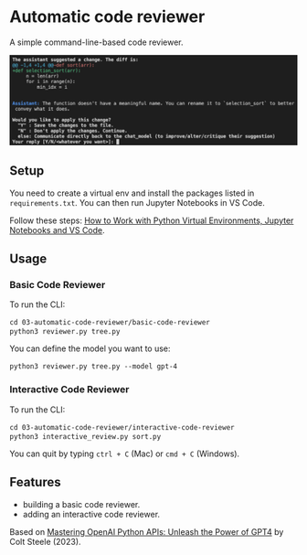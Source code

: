 # Automatic code reviewer

A simple command-line-based code reviewer.

<p align="center">
    <img src="screenshot.png">
</p>

## Setup

You need to create a virtual env and install the packages listed in `requirements.txt`. You can then run Jupyter Notebooks in VS Code.

Follow these steps: [How to Work with Python Virtual Environments, Jupyter Notebooks and VS Code](https://python.plainenglish.io/how-to-work-with-python-virtual-environments-jupyter-notebooks-and-vs-code-536fac3d93a1).

## Usage

### Basic Code Reviewer

To run the CLI:

```
cd 03-automatic-code-reviewer/basic-code-reviewer
python3 reviewer.py tree.py
```

You can define the model you want to use:

```
python3 reviewer.py tree.py --model gpt-4
```

### Interactive Code Reviewer

To run the CLI:

```
cd 03-automatic-code-reviewer/interactive-code-reviewer
python3 interactive_review.py sort.py
```

You can quit by typing `ctrl + C` (Mac) or `cmd + C` (Windows).

## Features

- building a basic code reviewer.
- adding an interactive code reviewer.

Based on [Mastering OpenAI Python APIs: Unleash the Power of GPT4](https://www.udemy.com/course/mastering-openai/) by Colt Steele (2023).
